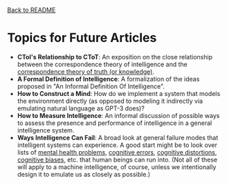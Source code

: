 [Back to README](README.md)


# Topics for Future Articles

* **CToI's Relationship to CToT**: An exposition on the close
  relationship between the correspondence theory of intelligence and the 
  [correspondence theory of truth (or knowledge)].
* **A Formal Definition of Intelligence**: A formalization of the ideas
  proposed in "An Informal Definition Of Intelligence".
* **How to Construct a Mind**: How do we implement a system that models 
  the environment directly (as opposed to modeling it indirectly via 
  emulating natural language as GPT-3 does)?
* **How to Measure Intelligence**: An informal discussion of possible
  ways to assess the presence and performance of intelligence in a 
  general intelligence system.
* **Ways Intelligence Can Fail**: A broad look at general failure modes
  that intelligent systems can experience. A good start might be to look
  over lists of [mental health problems], [cognitive errors], [cognitive
  distortions], [cognitive biases], etc. that human beings can run into.
  (Not all of these will apply to a machine intelligence, of course,
  unless we intentionally design it to emulate us as closely as possible.)


[correspondence theory of truth (or knowledge)]: 
https://en.wikipedia.org/wiki/Correspondence_theory_of_truth

[mental health problems]:
https://www.mind.org.uk/information-support/types-of-mental-health-problems/

[cognitive errors]: 
https://www.merckmanuals.com/professional/special-subjects/clinical-decision-making/cognitive-errors-in-clinical-decision-making

[cognitive distortions]:
https://positivepsychology.com/cognitive-distortions/

[cognitive biases]:
https://en.wikipedia.org/wiki/List_of_cognitive_biases
